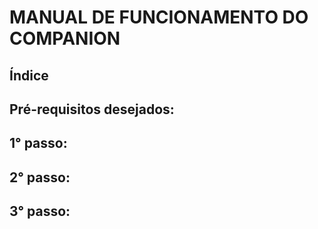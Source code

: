 # MANUAL DE FUNCIONAMENTO DO COMPANION
## Índice
## Pré-requisitos desejados:
## 1° passo:
## 2° passo:
## 3° passo:
